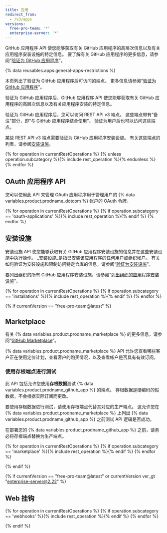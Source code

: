 ```yaml
---
title: 应用
redirect_from:
  - /v3/apps
versions:
  free-pro-team: '*'
  enterprise-server: '*'
---
```


GitHub 应用程序 API 使您能够获取有关 GitHub 应用程序的高层次信息以及有关应用程序安装设施的特定信息。 要了解有关 GitHub 应用程序的更多信息，请参阅“[验证为 GitHub 应用程序](/apps/building-github-apps/authenticating-with-github-apps/#authenticating-as-a-github-app)”。

{% data reusables.apps.general-apps-restrictions %}

本页列出了验证为 GitHub 应用程序后可访问的端点。 更多信息请参阅“[验证为 GitHub 应用程序](/apps/building-github-apps/authenticating-with-github-apps/#authenticating-as-a-github-app)”。

验证为 GitHub 应用程序后，GitHub 应用程序 API 使您能够获取有关 GitHub 应用程序的高层次信息以及有关应用程序安装的特定信息。

验证为 GitHub 应用程序后，您可以访问 REST API v3 端点。 这些端点带有“备注”部分，即“与 GitHub 应用程序结合使用”。 验证为用户后也可以访问这些端点。

某些 REST API v3 端点需要验证为 GitHub 应用程序安装设施。 有关这些端点的列表，请参阅[安装设施](/v3/apps/installations/)。

{% for operation in currentRestOperations %}
  {% unless operation.subcategory %}{% include rest_operation %}{% endunless %}
{% endfor %}

## OAuth 应用程序 API

您可以使用此 API 来管理 OAuth 应用程序用于管理用户的 {% data variables.product.prodname_dotcom %} 帐户的 OAuth 令牌。

{% for operation in currentRestOperations %}
  {% if operation.subcategory == 'oauth-applications' %}{% include rest_operation %}{% endif %}
{% endfor %}

## 安装设施

安装设施 API 使您能够获取有关 GitHub 应用程序安装设施的信息并在这些安装设施中执行操作。 _安装设施_是指已安装该应用程序的任何用户或组织帐户。 有关如何验证为安装设施和限制访问特定仓库的信息，请参阅“[验证为安装设施](/apps/building-github-apps/authenticating-with-github-apps/#authenticating-as-an-installation)”。

要列出组织的所有 GitHub 应用程序安装设施，请参阅“[列出组织的应用程序安装设施](/v3/orgs/#list-app-installations-for-an-organization)”。

{% for operation in currentRestOperations %}
  {% if operation.subcategory == 'installations' %}{% include rest_operation %}{% endif %}
{% endfor %}

{% if currentVersion == "free-pro-team@latest" %}
## Marketplace

有关 {% data variables.product.prodname_marketplace %} 的更多信息，请参阅“[GitHub Marketplace](/marketplace/)”。

{% data variables.product.prodname_marketplace %} API 允许您查看哪些客户正在使用定价计划，查看客户的购买情况，以及查看帐户是否具有有效订阅。

### 使用存根端点进行测试

此 API 包括允许您使用**存根数据**测试 {% data variables.product.prodname_github_app %} 的端点。 存根数据是硬编码的假数据，不会根据实际订阅而更改。

要使用存根数据进行测试，请使用存根端点代替其对应的生产端点。 这允许您在 {% data variables.product.prodname_marketplace %} 上列出 {% data variables.product.prodname_github_app %} 之前测试 API 逻辑是否成功。

在部署您的 {% data variables.product.prodname_github_app %} 之前，请务必将存根端点替换为生产端点。

{% for operation in currentRestOperations %}
  {% if operation.subcategory == 'marketplace' %}{% include rest_operation %}{% endif %}
{% endfor %}

{% endif %}

{% if currentVersion == "free-pro-team@latest" or currentVersion ver_gt "enterprise-server@2.22" %}
## Web 挂钩

{% for operation in currentRestOperations %}
  {% if operation.subcategory == 'webhooks' %}{% include rest_operation %}{% endif %}
{% endfor %}

{% endif %}